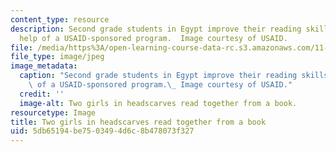 ```yaml
---
content_type: resource
description: Second grade students in Egypt improve their reading skills with the
  help of a USAID-sponsored program.  Image courtesy of USAID.
file: /media/https%3A/open-learning-course-data-rc.s3.amazonaws.com/11-701-introduction-to-international-development-planning-fall-2011/5db65194be7503494d6c8b478073f327_11_701f11-th.jpg
file_type: image/jpeg
image_metadata:
  caption: "Second grade students in Egypt improve their reading skills with the help\
    \ of a USAID-sponsored program.\_ Image courtesy of USAID."
  credit: ''
  image-alt: Two girls in headscarves read together from a book.
resourcetype: Image
title: Two girls in headscarves read together from a book
uid: 5db65194-be75-0349-4d6c-8b478073f327
---
```

